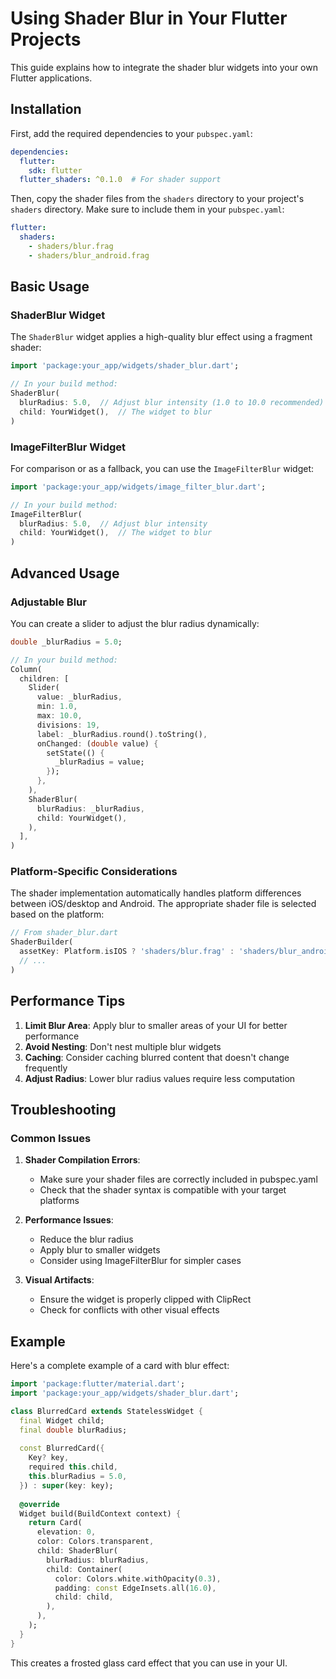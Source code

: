 # Using Shader Blur in Your Flutter Projects

This guide explains how to integrate the shader blur widgets into your own Flutter applications.

## Installation

First, add the required dependencies to your `pubspec.yaml`:

```yaml
dependencies:
  flutter:
    sdk: flutter
  flutter_shaders: ^0.1.0  # For shader support
```

Then, copy the shader files from the `shaders` directory to your project's `shaders` directory. Make sure to include them in your `pubspec.yaml`:

```yaml
flutter:
  shaders:
    - shaders/blur.frag
    - shaders/blur_android.frag
```

## Basic Usage

### ShaderBlur Widget

The `ShaderBlur` widget applies a high-quality blur effect using a fragment shader:

```dart
import 'package:your_app/widgets/shader_blur.dart';

// In your build method:
ShaderBlur(
  blurRadius: 5.0,  // Adjust blur intensity (1.0 to 10.0 recommended)
  child: YourWidget(),  // The widget to blur
)
```

### ImageFilterBlur Widget

For comparison or as a fallback, you can use the `ImageFilterBlur` widget:

```dart
import 'package:your_app/widgets/image_filter_blur.dart';

// In your build method:
ImageFilterBlur(
  blurRadius: 5.0,  // Adjust blur intensity
  child: YourWidget(),  // The widget to blur
)
```

## Advanced Usage

### Adjustable Blur

You can create a slider to adjust the blur radius dynamically:

```dart
double _blurRadius = 5.0;

// In your build method:
Column(
  children: [
    Slider(
      value: _blurRadius,
      min: 1.0,
      max: 10.0,
      divisions: 19,
      label: _blurRadius.round().toString(),
      onChanged: (double value) {
        setState(() {
          _blurRadius = value;
        });
      },
    ),
    ShaderBlur(
      blurRadius: _blurRadius,
      child: YourWidget(),
    ),
  ],
)
```

### Platform-Specific Considerations

The shader implementation automatically handles platform differences between iOS/desktop and Android. The appropriate shader file is selected based on the platform:

```dart
// From shader_blur.dart
ShaderBuilder(
  assetKey: Platform.isIOS ? 'shaders/blur.frag' : 'shaders/blur_android.frag',
  // ...
)
```

## Performance Tips

1. **Limit Blur Area**: Apply blur to smaller areas of your UI for better performance
2. **Avoid Nesting**: Don't nest multiple blur widgets
3. **Caching**: Consider caching blurred content that doesn't change frequently
4. **Adjust Radius**: Lower blur radius values require less computation

## Troubleshooting

### Common Issues

1. **Shader Compilation Errors**:
   - Make sure your shader files are correctly included in pubspec.yaml
   - Check that the shader syntax is compatible with your target platforms

2. **Performance Issues**:
   - Reduce the blur radius
   - Apply blur to smaller widgets
   - Consider using ImageFilterBlur for simpler cases

3. **Visual Artifacts**:
   - Ensure the widget is properly clipped with ClipRect
   - Check for conflicts with other visual effects

## Example

Here's a complete example of a card with blur effect:

```dart
import 'package:flutter/material.dart';
import 'package:your_app/widgets/shader_blur.dart';

class BlurredCard extends StatelessWidget {
  final Widget child;
  final double blurRadius;
  
  const BlurredCard({
    Key? key,
    required this.child,
    this.blurRadius = 5.0,
  }) : super(key: key);
  
  @override
  Widget build(BuildContext context) {
    return Card(
      elevation: 0,
      color: Colors.transparent,
      child: ShaderBlur(
        blurRadius: blurRadius,
        child: Container(
          color: Colors.white.withOpacity(0.3),
          padding: const EdgeInsets.all(16.0),
          child: child,
        ),
      ),
    );
  }
}
```

This creates a frosted glass card effect that you can use in your UI.